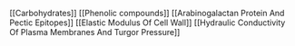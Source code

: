 [[Carbohydrates]]
[[Phenolic compounds]]
[[Arabinogalactan Protein And Pectic Epitopes]]
[[Elastic Modulus Of Cell Wall]]
[[Hydraulic Conductivity Of Plasma Membranes And Turgor Pressure]]
